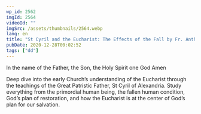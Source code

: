 ```yaml
---
wp_id: 2562
imgId: 2564
videoId: ""
imgSrc: /assets/thumbnails/2564.webp
lang: en
title: "St Cyril and the Eucharist: The Effects of the Fall by Fr. Anthony Mourad"
pubDate: 2020-12-28T00:02:52
tags: ["dd"]
---
```


<p>In the name of the Father, the Son, the Holy Spirit one God Amen</p>
<p>Deep dive into the early Church’s understanding of the Eucharist through the teachings of the Great Patristic Father, St Cyril of Alexandria. Study everything from the primordial human being, the fallen human condition, God’s plan of restoration, and how the Eucharist is at the center of God’s plan for our salvation.</p>
